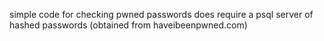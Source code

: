simple code for checking pwned passwords
does require a psql server of hashed passwords (obtained from haveibeenpwned.com)
